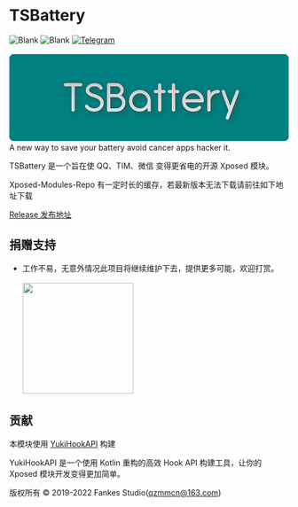 # TSBattery
![Blank](https://img.shields.io/badge/license-AGPL3.0-blue)
![Blank](https://img.shields.io/badge/version-v3.97-green)
[![Telegram](https://img.shields.io/badge/Follow-Telegram-blue.svg?logo=telegram)](https://t.me/XiaofangInternet)
<br/><br/>
![banner](https://github.com/Xposed-Modules-Repo/com.fankes.tsbattery/blob/master/banner.png)<br/>
A new way to save your battery avoid cancer apps hacker it.

TSBattery 是一个旨在使 QQ、TIM、微信 变得更省电的开源 Xposed 模块。

Xposed-Modules-Repo 有一定时长的缓存，若最新版本无法下载请前往如下地址下载

[Release 发布地址](https://github.com/fankes/TSBattery/releases)

## 捐赠支持

- 工作不易，无意外情况此项目将继续维护下去，提供更多可能，欢迎打赏。<br/><br/>
  <img src="https://github.com/fankes/YuKiHookAPI/blob/master/img-src/wechat_code.jpg" width = "200" height = "200"/>

## 贡献

本模块使用 [YukiHookAPI](https://github.com/fankes/YukiHookAPI) 构建

YukiHookAPI 是一个使用 Kotlin 重构的高效 Hook API 构建工具，让你的 Xposed 模块开发变得更加简单。

版权所有 © 2019-2022 Fankes Studio(qzmmcn@163.com)
